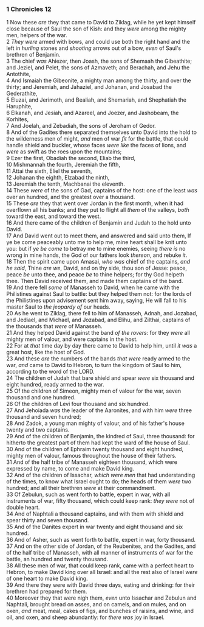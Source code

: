 ### 1 Chronicles 12

1 Now these *are* they that came to David to Ziklag, while he yet kept himself close because of Saul the son of Kish: and they *were* among the mighty men, helpers of the war.  
2 *They were* armed with bows, and could use both the right hand and the left in *hurling* stones and *shooting* arrows out of a bow, *even* of Saul's brethren of Benjamin.  
3 The chief *was* Ahiezer, then Joash, the sons of Shemaah the Gibeathite; and Jeziel, and Pelet, the sons of Azmaveth; and Berachah, and Jehu the Antothite,  
4 And Ismaiah the Gibeonite, a mighty man among the thirty, and over the thirty; and Jeremiah, and Jahaziel, and Johanan, and Josabad the Gederathite,  
5 Eluzai, and Jerimoth, and Bealiah, and Shemariah, and Shephatiah the Haruphite,  
6 Elkanah, and Jesiah, and Azareel, and Joezer, and Jashobeam, the Korhites,  
7 And Joelah, and Zebadiah, the sons of Jeroham of Gedor.  
8 And of the Gadites there separated themselves unto David into the hold to the wilderness men of might, *and* men of war *fit* for the battle, that could handle shield and buckler, whose faces *were like* the faces of lions, and *were* as swift as the roes upon the mountains;  
9 Ezer the first, Obadiah the second, Eliab the third,  
10 Mishmannah the fourth, Jeremiah the fifth,  
11 Attai the sixth, Eliel the seventh,  
12 Johanan the eighth, Elzabad the ninth,  
13 Jeremiah the tenth, Machbanai the eleventh.  
14 These *were* of the sons of Gad, captains of the host: one of the least *was* over an hundred, and the greatest over a thousand.  
15 These *are* they that went over Jordan in the first month, when it had overflown all his banks; and they put to flight all *them* of the valleys, *both* toward the east, and toward the west.  
16 And there came of the children of Benjamin and Judah to the hold unto David.  
17 And David went out to meet them, and answered and said unto them, If ye be come peaceably unto me to help me, mine heart shall be knit unto you: but if *ye be come* to betray me to mine enemies, seeing *there is* no wrong in mine hands, the God of our fathers look *thereon*, and rebuke *it*.  
18 Then the spirit came upon Amasai, *who was* chief of the captains, *and he said*, Thine *are we*, David, and on thy side, thou son of Jesse: peace, peace *be* unto thee, and peace *be* to thine helpers; for thy God helpeth thee. Then David received them, and made them captains of the band.  
19 And there fell *some* of Manasseh to David, when he came with the Philistines against Saul to battle: but they helped them not: for the lords of the Philistines upon advisement sent him away, saying, He will fall to his master Saul to *the jeopardy of* our heads.  
20 As he went to Ziklag, there fell to him of Manasseh, Adnah, and Jozabad, and Jediael, and Michael, and Jozabad, and Elihu, and Zilthai, captains of the thousands that *were* of Manasseh.  
21 And they helped David against the band *of the rovers*: for they *were* all mighty men of valour, and were captains in the host.  
22 For at *that* time day by day there came to David to help him, until *it was* a great host, like the host of God.  
23 And these *are* the numbers of the bands *that were* ready armed to the war, *and* came to David to Hebron, to turn the kingdom of Saul to him, according to the word of the LORD.  
24 The children of Judah that bare shield and spear *were* six thousand and eight hundred, ready armed to the war.  
25 Of the children of Simeon, mighty men of valour for the war, seven thousand and one hundred.  
26 Of the children of Levi four thousand and six hundred.  
27 And Jehoiada *was* the leader of the Aaronites, and with him *were* three thousand and seven hundred;  
28 And Zadok, a young man mighty of valour, and of his father's house twenty and two captains.  
29 And of the children of Benjamin, the kindred of Saul, three thousand: for hitherto the greatest part of them had kept the ward of the house of Saul.  
30 And of the children of Ephraim twenty thousand and eight hundred, mighty men of valour, famous throughout the house of their fathers.  
31 And of the half tribe of Manasseh eighteen thousand, which were expressed by name, to come and make David king.  
32 And of the children of Issachar, *which were men* that had understanding of the times, to know what Israel ought to do; the heads of them *were* two hundred; and all their brethren *were* at their commandment.  
33 Of Zebulun, such as went forth to battle, expert in war, with all instruments of war, fifty thousand, which could keep rank: *they were* not of double heart.  
34 And of Naphtali a thousand captains, and with them with shield and spear thirty and seven thousand.  
35 And of the Danites expert in war twenty and eight thousand and six hundred.  
36 And of Asher, such as went forth to battle, expert in war, forty thousand.  
37 And on the other side of Jordan, of the Reubenites, and the Gadites, and of the half tribe of Manasseh, with all manner of instruments of war for the battle, an hundred and twenty thousand.  
38 All these men of war, that could keep rank, came with a perfect heart to Hebron, to make David king over all Israel: and all the rest also of Israel *were* of one heart to make David king.  
39 And there they were with David three days, eating and drinking: for their brethren had prepared for them.  
40 Moreover they that were nigh them, *even* unto Issachar and Zebulun and Naphtali, brought bread on asses, and on camels, and on mules, and on oxen, *and* meat, meal, cakes of figs, and bunches of raisins, and wine, and oil, and oxen, and sheep abundantly: for *there was* joy in Israel.  

